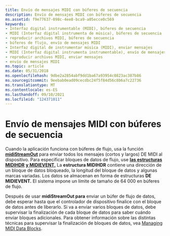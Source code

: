 ```yaml
---
title: Envío de mensajes MIDI con búferes de secuencia
description: Envío de mensajes MIDI con búferes de secuencia
ms.assetid: f9e77637-098c-4ee8-bca9-a05ecce0c569
keywords:
- Interfaz digital instrumentable (MIDI), búferes de secuencia
- MIDI (Interfaz digital instrumenta de música), búferes de secuencia
- reproducir archivos MIDI, búferes de secuencia
- búferes de flujo, envío de mensajes MIDI
- Interfaz digital de instrumentar música (MIDI), enviar mensajes
- MIDI (Interfaz digital instrumenta instrumentable), envío de mensajes
- reproducir archivos MIDI, enviar mensajes
- envío de mensajes MIDI
ms.topic: article
ms.date: 05/31/2018
ms.openlocfilehash: 9dbe2a2854abf9dd1ba67a93954c0823ac387b86
ms.sourcegitcommit: 9eebab0ead09cecdbc24f5f84d56c8b6a7c22736
ms.translationtype: MT
ms.contentlocale: es-ES
ms.lasthandoff: 09/10/2021
ms.locfileid: "124371011"
---
```

# <a name="sending-midi-messages-with-stream-buffers"></a>Envío de mensajes MIDI con búferes de secuencia

Cuando la aplicación funciona con búferes de flujo, usa la función [**midiStreamOut**](/windows/win32/api/mmeapi/nf-mmeapi-midistreamout) para enviar todos los mensajes (cortos y largos) DE MIDI al dispositivo. Para especificar bloques de datos de flujo, use [**las estructuras MIDIHDR**](/windows/win32/api/mmeapi/ns-mmeapi-midihdr) [**y MIDIEVENT.**](/windows/win32/api/mmeapi/ns-mmeapi-midievent) La **estructura MIDIHDR** contiene una dirección de un bloque de datos bloqueado, la longitud del bloque de datos y algunas marcas variadas. Los datos se almacenan en forma de estructuras **DE MIDIEVENT.** El sistema impone un límite de tamaño de 64 000 en búferes de flujo.

Después de usar **midiStreamOut para** enviar un búfer de flujo de datos, debe esperar hasta que el controlador de dispositivo finalice con el bloque de datos antes de liberarlo. Si va a enviar varios bloques de datos, debe supervisar la finalización de cada bloque de datos para saber cuándo enviar bloques adicionales. Para obtener información sobre las distintas técnicas para supervisar la finalización de bloques de datos, vea [Managing MIDI Data Blocks](managing-midi-data-blocks.md).

 

 